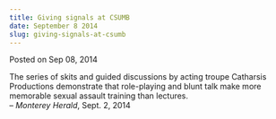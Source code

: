 ```yaml
---
title: Giving signals at CSUMB
date: September 8 2014
slug: giving-signals-at-csumb
---
```





<span class="date">Posted on Sep 08, 2014    </span>
<p>The series of skits and guided discussions by acting troupe
Catharsis Productions demonstrate that role-playing and blunt talk
make more memorable sexual assault training than lectures.<br>
&#x2013; <em>Monterey Herald</em>, Sept. 2, 2014</br></p>





